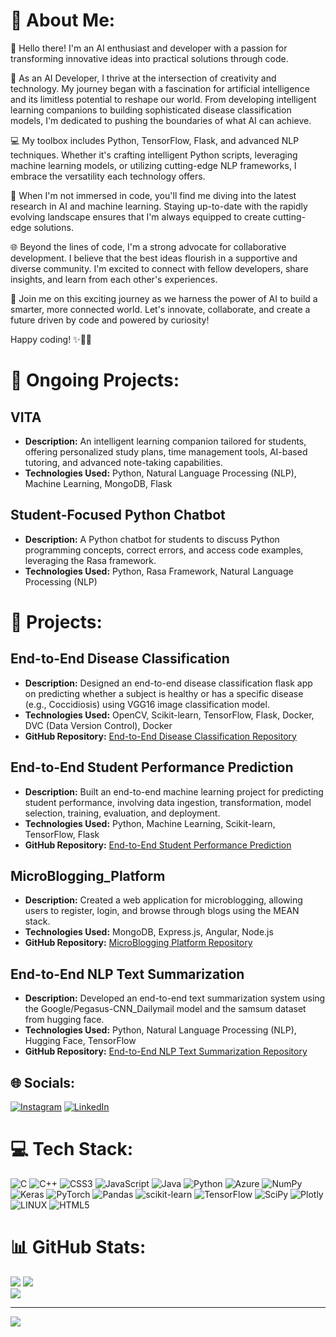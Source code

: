 # 💫 About Me:
👋 Hello there! I'm an AI enthusiast and developer with a passion for transforming innovative ideas into practical solutions through code.

🌟 As an AI Developer, I thrive at the intersection of creativity and technology. My journey began with a fascination for artificial intelligence and its limitless potential to reshape our world. From developing intelligent learning companions to building sophisticated disease classification models, I'm dedicated to pushing the boundaries of what AI can achieve.

💻 My toolbox includes Python, TensorFlow, Flask, and advanced NLP techniques. Whether it's crafting intelligent Python scripts, leveraging machine learning models, or utilizing cutting-edge NLP frameworks, I embrace the versatility each technology offers.

🧠 When I'm not immersed in code, you'll find me diving into the latest research in AI and machine learning. Staying up-to-date with the rapidly evolving landscape ensures that I'm always equipped to create cutting-edge solutions.

🌐 Beyond the lines of code, I'm a strong advocate for collaborative development. I believe that the best ideas flourish in a supportive and diverse community. I'm excited to connect with fellow developers, share insights, and learn from each other's experiences.

🚀 Join me on this exciting journey as we harness the power of AI to build a smarter, more connected world. Let's innovate, collaborate, and create a future driven by code and powered by curiosity!

Happy coding! ✨🤖🚀




# 🚀 Ongoing Projects:

## VITA
- **Description:** An intelligent learning companion tailored for students, offering personalized study plans, time management tools, AI-based tutoring, and advanced note-taking capabilities.
- **Technologies Used:** Python, Natural Language Processing (NLP), Machine Learning, MongoDB, Flask

## Student-Focused Python Chatbot
- **Description:** A Python chatbot for students to discuss Python programming concepts, correct errors, and access code examples, leveraging the Rasa framework.
- **Technologies Used:** Python, Rasa Framework, Natural Language Processing (NLP)

# 🚀 Projects:

## End-to-End Disease Classification
- **Description:** Designed an end-to-end disease classification flask app on predicting whether a subject is healthy or has a specific disease (e.g., Coccidiosis) using VGG16 image classification model.
- **Technologies Used:** OpenCV, Scikit-learn, TensorFlow, Flask, Docker, DVC (Data Version Control), Docker
- **GitHub Repository:** [End-to-End Disease Classification Repository](https://github.com/RiteshYennuwar/ETE_Disease_Classification)

## End-to-End Student Performance Prediction
- **Description:** Built an end-to-end machine learning project for predicting student performance, involving data ingestion, transformation, model selection, training, evaluation, and deployment.
- **Technologies Used:** Python, Machine Learning, Scikit-learn, TensorFlow, Flask
- **GitHub Repository:** [End-to-End Student Performance Prediction](https://github.com/RiteshYennuwar/ETE_student_project)

## MicroBlogging_Platform
- **Description:** Created a web application for microblogging, allowing users to register, login, and browse through blogs using the MEAN stack.
- **Technologies Used:** MongoDB, Express.js, Angular, Node.js
- **GitHub Repository:** [MicroBlogging Platform Repository](https://github.com/RiteshYennuwar/MicroBlogging_Platform)

## End-to-End NLP Text Summarization
- **Description:** Developed an end-to-end text summarization system using the Google/Pegasus-CNN_Dailymail model and the samsum dataset from hugging face.
- **Technologies Used:** Python, Natural Language Processing (NLP), Hugging Face, TensorFlow
- **GitHub Repository:** [End-to-End NLP Text Summarization Repository](https://github.com/RiteshYennuwar/ETE_NLP_Text_Summarization)


## 🌐 Socials:
[![Instagram](https://img.shields.io/badge/Instagram-%23E4405F.svg?logo=Instagram&logoColor=white)](https://www.instagram.com/ritesh_yennuwar/) 
[![LinkedIn](https://img.shields.io/badge/LinkedIn-%230077B5.svg?logo=linkedin&logoColor=white)](https://linkedin.com/in/riteshyennuwar/) 

# 💻 Tech Stack:
![C](https://img.shields.io/badge/c-%2300599C.svg?style=for-the-badge&logo=c&logoColor=white) ![C++](https://img.shields.io/badge/c++-%2300599C.svg?style=for-the-badge&logo=c%2B%2B&logoColor=white) ![CSS3](https://img.shields.io/badge/css3-%231572B6.svg?style=for-the-badge&logo=css3&logoColor=white) ![JavaScript](https://img.shields.io/badge/javascript-%23323330.svg?style=for-the-badge&logo=javascript&logoColor=%23F7DF1E) ![Java](https://img.shields.io/badge/java-%23ED8B00.svg?style=for-the-badge&logo=java&logoColor=white) ![Python](https://img.shields.io/badge/python-3670A0?style=for-the-badge&logo=python&logoColor=ffdd54) ![Azure](https://img.shields.io/badge/azure-%230072C6.svg?style=for-the-badge&logo=azure-devops&logoColor=white) ![NumPy](https://img.shields.io/badge/numpy-%23013243.svg?style=for-the-badge&logo=numpy&logoColor=white) ![Keras](https://img.shields.io/badge/Keras-%23D00000.svg?style=for-the-badge&logo=Keras&logoColor=white) ![PyTorch](https://img.shields.io/badge/PyTorch-%23EE4C2C.svg?style=for-the-badge&logo=PyTorch&logoColor=white) ![Pandas](https://img.shields.io/badge/pandas-%23150458.svg?style=for-the-badge&logo=pandas&logoColor=white) ![scikit-learn](https://img.shields.io/badge/scikit--learn-%23F7931E.svg?style=for-the-badge&logo=scikit-learn&logoColor=white) ![TensorFlow](https://img.shields.io/badge/TensorFlow-%23FF6F00.svg?style=for-the-badge&logo=TensorFlow&logoColor=white) ![SciPy](https://img.shields.io/badge/SciPy-%230C55A5.svg?style=for-the-badge&logo=scipy&logoColor=%white) ![Plotly](https://img.shields.io/badge/Plotly-%233F4F75.svg?style=for-the-badge&logo=plotly&logoColor=white) ![LINUX](https://img.shields.io/badge/Linux-FCC624?style=for-the-badge&logo=linux&logoColor=black) ![HTML5](https://img.shields.io/badge/html5-%23E34F26.svg?style=for-the-badge&logo=html5&logoColor=white)

# 📊 GitHub Stats:
![](https://github-readme-streak-stats.herokuapp.com/?user=RiteshYennuwar&theme=dark&hide_border=true)
![](https://github-readme-stats.vercel.app/api?username=RiteshYennuwar&theme=dark&hide_border=true&include_all_commits=false&count_private=false)<br/>
![](https://github-readme-stats.vercel.app/api/top-langs/?username=RiteshYennuwar&theme=dark&hide_border=true&include_all_commits=false&count_private=false&layout=compact)

---
[![](https://visitcount.itsvg.in/api?id=RiteshYennuwar&icon=0&color=0)](https://visitcount.itsvg.in)

<!-- Proudly created with GPRM ( https://gprm.itsvg.in ) -->
